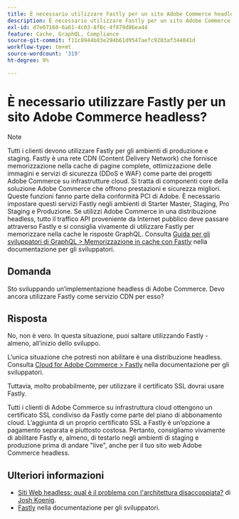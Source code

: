 ```yaml
---
title: È necessario utilizzare Fastly per un sito Adobe Commerce headless?
description: È necessario utilizzare Fastly per un sito Adobe Commerce headless?
exl-id: d7e07160-6a61-4c03-8f8c-4f879d86ea44
feature: Cache, GraphQL, Compliance
source-git-commit: f11c8944b83e294b61d9547aefc9203af344041d
workflow-type: tm+mt
source-wordcount: '319'
ht-degree: 0%

---
```


# È necessario utilizzare Fastly per un sito Adobe Commerce headless?

>[!NOTE]
>
>Tutti i clienti devono utilizzare Fastly per gli ambienti di produzione e staging. Fastly è una rete CDN (Content Delivery Network) che fornisce memorizzazione nella cache di pagine complete, ottimizzazione delle immagini e servizi di sicurezza (DDoS e WAF) come parte dei progetti Adobe Commerce su infrastrutture cloud. Si tratta di componenti core della soluzione Adobe Commerce che offrono prestazioni e sicurezza migliori. Queste funzioni fanno parte della conformità PCI di Adobe. È necessario impostare questi servizi Fastly negli ambienti di Starter Master, Staging, Pro Staging e Produzione. Se utilizzi Adobe Commerce in una distribuzione headless, tutto il traffico API proveniente da Internet pubblico deve passare attraverso Fastly e si consiglia vivamente di utilizzare Fastly per memorizzare nella cache le risposte GraphQL. Consulta [Guida per gli sviluppatori di GraphQL > Memorizzazione in cache con Fastly](https://devdocs.magento.com/guides/v2.3/graphql/caching.html#caching-with-fastly) nella documentazione per gli sviluppatori.

## **Domanda**

Sto sviluppando un’implementazione headless di Adobe Commerce. Devo ancora utilizzare Fastly come servizio CDN per esso?

## **Risposta**

No, non è vero. In questa situazione, puoi saltare utilizzando Fastly - almeno, all’inizio dello sviluppo.

L’unica situazione che potresti non abilitare è una distribuzione headless.
Consulta [Cloud for Adobe Commerce > Fastly](https://devdocs.magento.com/cloud/cdn/cloud-fastly.html) nella documentazione per gli sviluppatori.

Tuttavia, molto probabilmente, per utilizzare il certificato SSL dovrai usare Fastly.

Tutti i clienti di Adobe Commerce su infrastruttura cloud ottengono un certificato SSL condiviso da Fastly come parte del piano di abbonamento cloud. L’aggiunta di un proprio certificato SSL a Fastly è un’opzione a pagamento separata e piuttosto costosa. Pertanto, consigliamo vivamente di abilitare Fastly e, almeno, di testarlo negli ambienti di staging e produzione prima di andare &quot;live&quot;, anche per il tuo sito web Adobe Commerce headless.

## Ulteriori informazioni

* [Siti Web headless: qual è il problema con l&#39;architettura disaccoppiata?](https://pantheon.io/blog/headless-websites-whats-big-deal-decoupled-architecture) di [Josh Koenig](https://pantheon.io/team/josh-koenig).
* [Fastly](https://devdocs.magento.com/cloud/cdn/cloud-fastly.html) nella documentazione per gli sviluppatori.
